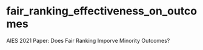 # fair_ranking_effectiveness_on_outcomes
AIES 2021 Paper: Does Fair Ranking Imporve Minority Outcomes?
